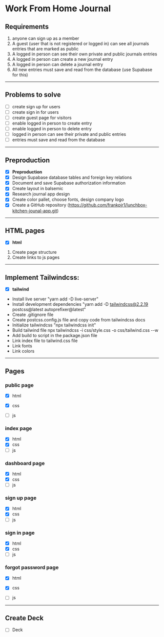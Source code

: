# Work From Home  Journal
## Requirements
1. anyone can sign up as a member
2. A guest  (user that is not registered or logged in) can see all journals entries that are marked as public
3. A logged in person can see their own private and public journals entries
4. A logged in person can create a new journal entry
5. A logged in person can delete a journal entry
6. All new entries must save and read from the database (use Supabase for this)

---

## Problems to solve

-[ ] create sign up for users
-[ ] create sign in for users
-[ ] create guest page for visitors
-[ ] enable logged in person to create entry
-[ ] enable logged in person to delete entry
-[ ] logged in person can see their private and public entries
-[ ] entries must save and read from the database

---

## Preproduction
-[x] **Preproduction**
-[x] Design Supabase database tables and foreign key relations
-[x] Document and save Supabase authorization information 
-[x] Create layout in balsemic
-[x] Research journal app design
-[x] Create color pallet, choose fonts, design company logo
-[x] Create a GitHub repository (https://github.com/frankpjr1/lunchbox-kitchen-jounal-app.git)

---

## HTML pages

- [x] **html**
1. Create page structure
2. Create links to js pages

---

## Implement Tailwindcss:

- [x] **tailwind**

- Install live server "yarn add -D live-server"
- Install development dependencies "yarn add -D tailwindcss@2.2.19 postcss@latest autoprefixer@latest"
- Create .gitignore file
- Create postcss.config.js file and copy code from tailwindcss docs
- Initialize tailwindcss "npx tailwindcss init"
- Build tailwind file npx tailwindcss -i css/style.css -o css/tailwind.css --w
- Add build to script in the package.json file
- Link index file to tailwind.css file
- Link fonts
- Link colors


---

## Pages

### public page
- [x] html
- [x] css
- [ ] js


### index page
- [x] html
- [x] css
- [ ] js

### dashboard page
- [x] html
- [x] css
- [ ] js

### sign up page
- [x] html
- [x] css
- [ ] js

### sign in page
- [x] html
- [x] css
- [ ] js

### forgot password page
- [x] html
- [x] css
- [ ] js


---

## Create Deck

-[ ] Deck
 


















